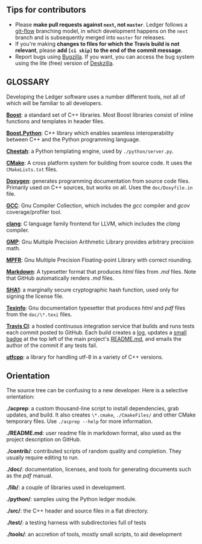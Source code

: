 Tips for contributors
---------------------

* Please **make pull requests against `next`, not `master`**.
  Ledger follows a [git-flow] branching model,
  in which development happens on the `next` branch and is subsequently merged into `master` for releases.
* If you're making **changes to files for which the Travis build is not
  relevant**, please **add `[ci skip]` to the end of the commit message**.
* Report bugs using [Bugzilla].  If you want, you can access the bug system using the lite (free) version of [Deskzilla]. 

GLOSSARY
----

Developing the Ledger software uses a number different tools, not all of
which will be familiar to all developers.

**[Boost]**: a standard set of C++ libraries.  Most
Boost libraries consist of inline functions and templates in header files.

**[Boost.Python]**:  C++ library which enables seamless interoperability
between C++ and the Python programming language.

**[Cheetah]**: a Python templating engine, used by `./python/server.py`.

**[CMake]**: A cross platform system for building from source code.  It uses
the `CMakeLists.txt` files.

**[Doxygen]**: generates programming documentation from
source code files.  Primarily used on C++ sources, but works on all.  Uses
the `doc/Doxyfile.in` file.

**[GCC]**: Gnu Compiler Collection, which includes the
*gcc* compiler and *gcov* coverage/profiler tool.

**[clang]**: C language family frontend for LLVM, which
includes the *clang* compiler.

**[GMP]**: Gnu Multiple Precision Arithmetic Library
provides arbitrary precision math.

**[MPFR]**: Gnu Multiple Precision Floating-point Library
with correct rounding.

**[Markdown]**: A typesetter
format that produces *html* files from *.md* files.  Note that GitHub
automatically renders *.md* files.

**[SHA1]**: a marginally secure cryptographic hash function, used only for
signing the license file.

**[Texinfo]**: Gnu documentation
typesetter that produces *html* and *pdf* files from the `doc/\*.texi` files.

**[Travis CI]**: a hosted continuous integration
  service that builds and runs tests each commit posted to GitHub.  Each
  build creates a [log], updates a [small badge] at
  the top left of the main project's
  [README.md], and
  emails the author of the commit if any tests fail.

**[utfcpp]**: a library for handling utf-8 in a variety of C++ versions.


Orientation
---

The source tree can be confusing to a new developer.  Here is a selective
orientation:

**./acprep**: a custom thousand-line script to install dependencies, grab
  updates, and build.  It also creates `\*.cmake`,
  `./CmakeFiles/` and other CMake temporary files.  Use `./acprep --help`
  for more information.

**./README.md**: user readme file in markdown format, also used as the project
  description on GitHub.

**./contrib/**: contributed scripts of random quality and completion.  They
  usually require editing to run.

**./doc/**: documentation, licenses, and
  tools for generating documents such as the *pdf* manual.

**./lib/**: a couple of libraries used in development.

**./python/**:  samples using the Python ledger module.

**./src/**:  the C++ header and source files in a flat directory.

**./test/**:  a testing harness with subdirectories full of tests

**./tools/**:  an accretion of tools, mostly small scripts, to aid development


[Boost]: http://boost.org
[Boost.Python]: http://www.boost.org/libs/python/
[Bugzilla]: http://bugs.ledger-cli.org/
[Deskzilla]: http://almworks.com/deskzilla/download.html
[GMP]: http://gmplib.org/
[MPFR]: http://www.mpfr.org/
[Cheetah]: http://www.cheetahtemplate.org
[CMake]: http://www.cmake.org
[Doxygen]: http://doxygen.org
[Markdown]: https://daringfireball.net/projects/markdown/
[SHA1]: http://en.wikipedia.org/wiki/SHA-1
[Texinfo]: http://www.gnu.org/software/texinfo/
[Travis CI]: https://travis-ci.org
[GCC]: http://gcc.gnu.org
[utfcpp]: http://utfcpp.sourceforge.net
[log]: https://travis-ci.org/ledger/ledger
[small badge]: https://img.shields.io/travis/ledger/ledger/master.svg?&style=flat
[git-flow]: http://nvie.com/posts/a-successful-git-branching-model/
[README.md]: https://github.com/ledger/ledger/blob/master/README.md
[clang]: http://clang.llvm.org
